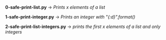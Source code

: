 **0-safe-print-list.py** -> *Prints x elements of a list*

**1-safe-print-integer.py** -> *Prints an integer with "{:d}".format()*

**2-safe-print-list-integers.py** -> *prints the first x elements of a list and only integers*
